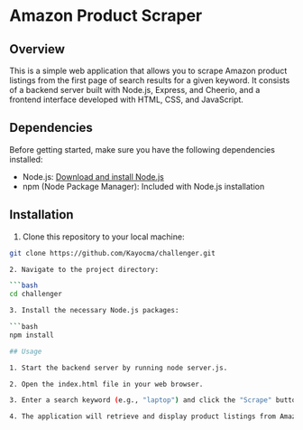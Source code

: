 # Amazon Product Scraper

## Overview

This is a simple web application that allows you to scrape Amazon product listings from the first page of search results for a given keyword. It consists of a backend server built with Node.js, Express, and Cheerio, and a frontend interface developed with HTML, CSS, and JavaScript.

## Dependencies

Before getting started, make sure you have the following dependencies installed:

- Node.js: [Download and install Node.js](https://nodejs.org/)
- npm (Node Package Manager): Included with Node.js installation

## Installation

1. Clone this repository to your local machine:

```bash
git clone https://github.com/Kayocma/challenger.git

2. Navigate to the project directory:

```bash
cd challenger

3. Install the necessary Node.js packages:

```bash
npm install

## Usage

1. Start the backend server by running node server.js.

2. Open the index.html file in your web browser.

3. Enter a search keyword (e.g., "laptop") and click the "Scrape" button.

4. The application will retrieve and display product listings from Amazon for the keyword you provided.
